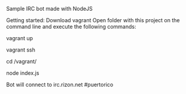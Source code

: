 Sample IRC bot made with NodeJS

Getting started:
Download vagrant
Open folder with this project on the command line and execute the following commands:

vagrant up

vagrant ssh

cd /vagrant/

node index.js


Bot will connect to irc.rizon.net #puertorico
